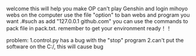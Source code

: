 welcome
this will help you make OP can't play Genshin and login mihoyo webs on the computer 
use the file "option" to ban webs and program you want .#such as add "127.0.0.1 github.com"
you can use the commands to pack file in pack.txt.
remember to get your environment ready！！

problem:
1.control.py has a bug with the "stop" program
2.can't put the software on the C:/, this will cause bug

